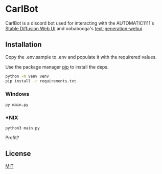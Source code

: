 # CarlBot

CarlBot is a discord bot used for interacting with the AUTOMATIC1111's [Stable Diffusion Web UI](https://github.com/AUTOMATIC1111/stable-diffusion-webui) and oobabooga's [text-generation-webui](https://github.com/oobabooga/text-generation-webui).

## Installation

Copy the .env.sample to .env and populate it with the requirered values.

Use the package manager [pip](https://pip.pypa.io/en/stable/) to install the deps.

```bash
python -m venv venv
pip install -r requirements.txt
```
### Windows
```
py main.py
```
### *NIX
```
python3 main.py
```

Profit?

## License

[MIT](https://choosealicense.com/licenses/mit/)